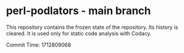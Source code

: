 # perl-podlators - main branch

This repository contains the frozen state of the repository.
Its history is cleared. It is used only for static code
analysis with Codacy.

Commit Time: 1712809068